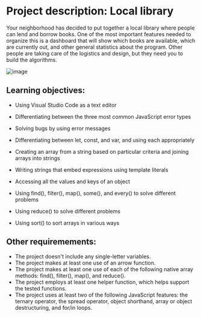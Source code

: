 # Project description: Local library
Your neighborhood has decided to put together a local library where people can lend and borrow books. One of the most important features needed to organize this is a dashboard that will show which books are available, which are currently out, and other general statistics about the program.
Other people are taking care of the logistics and design, but they need you to build the algorithms.

![image](https://github.com/vallif247/Local-Library-Project/assets/123528849/8b607e11-de54-433c-b3ed-f92386f68b0d)

## Learning objectives:

- Using Visual Studio Code as a text editor

- Differentiating between the three most common JavaScript error types

- Solving bugs by using error messages

- Differentiating between let, const, and var, and using each appropriately

- Creating an array from a string based on particular criteria and joining arrays into strings

- Writing strings that embed expressions using template literals

- Accessing all the values and keys of an object

- Using find(), filter(), map(), some(), and every() to solve different problems

- Using reduce() to solve different problems

- Using sort() to sort arrays in various ways

## Other requiremements:

- The project doesn't include any single-letter variables.
- The project makes at least one use of an arrow function.
- The project makes at least one use of each of the following native array methods: find(), filter(), map(), and reduce().
- The project employs at least one helper function, which helps support the tested functions.
- The project uses at least two of the following JavaScript features: the ternary operator, the spread operator, object shorthand, array or object destructuring, and for/in loops.
